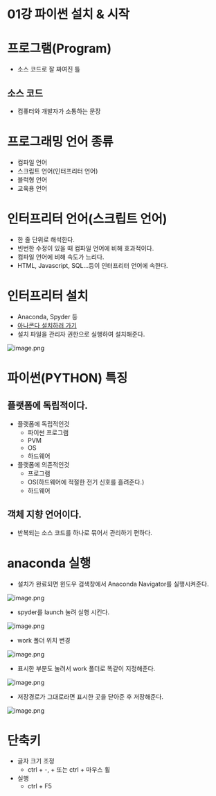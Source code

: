 # 01강 파이썬 설치 & 시작

# 프로그램(Program)

- 소스 코드로 잘 짜여진 틀

## 소스 코드

- 컴퓨터와 개발자가 소통하는 문장

# 프로그래밍 언어 종류

- 컴파일 언어
- 스크립트 언어(인터프리터 언어)
- 블럭형 언어
- 교육용 언어

# 인터프리터 언어(스크립트 언어)

- 한 줄 단위로 해석한다.
- 빈번한 수정이 있을 때 컴파일 언어에 비해 효과적이다.
- 컴파일 언어에 비해 속도가 느리다.
- HTML, Javascript, SQL…등이 인터프리터 언어에 속한다.

# 인터프리터 설치

- Anaconda, Spyder 등
- [아나콘다 설치하러 가기](https://www.anaconda.com/download/success)
- 설치 파일을 관리자 권한으로 실행하여 설치해준다.

![image.png](image.png)

# 파이썬(PYTHON) 특징

## 플랫폼에 독립적이다.

- 플랫폼에 독립적인것
    - 파이썬 프로그램
    - PVM
    - OS
    - 하드웨어
- 플랫폼에 의존적인것
    - 프로그램
    - OS(하드웨어에 적절한 전기 신호를 흘려준다.)
    - 하드웨어

## 객체 지향 언어이다.

- 반복되는 소스 코드를 하나로 묶어서 관리하기 편하다.

# anaconda 실행

- 설치가 완료되면 윈도우 검색창에서 Anaconda Navigator를 실행시켜준다.

![image.png](image%201.png)

- spyder를 launch 눌려 실행 시킨다.

![image.png](image%202.png)

- work 폴더 위치 변경

![image.png](image%203.png)

- 표시한 부분도 눌려서 work 폴더로 똑같이 지정해준다.

![image.png](image%204.png)

- 저장경로가 그대로라면 표시한 곳을 닫아준 후 저장해준다.

![image.png](image%205.png)

# 단축키

- 글자 크기 조정
    - ctrl + -, + 또는 ctrl + 마우스 휠
- 실행
    - ctrl + F5